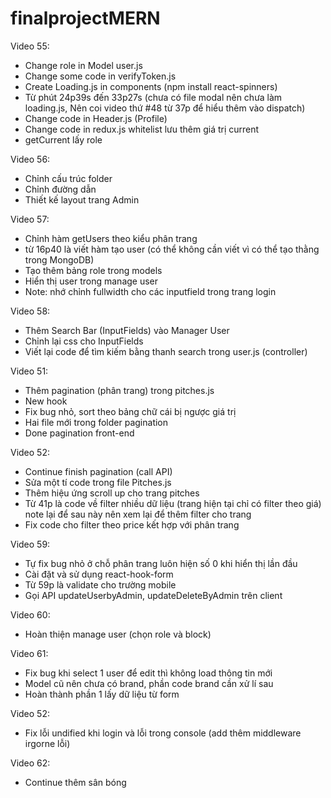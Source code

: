 # finalprojectMERN
Video 55: 
- Change role in Model user.js
- Change some code in verifyToken.js
- Create Loading.js in components (npm install react-spinners)
- Từ phút 24p39s đến 33p27s (chưa có file modal nên chưa làm loading.js, Nên coi video thứ #48 từ 37p để hiểu thêm vào dispatch)
- Change code in Header.js (Profile)
- Change code in redux.js whitelist lưu thêm giá trị current
- getCurrent lấy role

Video 56: 
- Chỉnh cấu trúc folder
- Chỉnh đường dẫn
- Thiết kế layout trang Admin

Video 57: 
- Chỉnh hàm getUsers theo kiểu phân trang
- từ 16p40 là viết hàm tạo user (có thể không cần viết vì có thể tạo thằng trong MongoDB)
- Tạo thêm bảng role trong models
- Hiển thị user trong manage user
- Note: nhớ chỉnh fullwidth cho các inputfield trong trang login

Video 58:
- Thêm Search Bar (InputFields) vào Manager User
- Chỉnh lại css cho InputFields
- Viết lại code để tìm kiếm bằng thanh search trong user.js (controller)

Video 51: 
- Thêm pagination (phân trang) trong pitches.js
- New hook
- Fix bug nhỏ, sort theo bảng chữ cái bị ngược giá trị
- Hai file mới trong folder pagination
- Done pagination front-end

Video 52: 
- Continue finish pagination (call API)
- Sửa một tí code trong file Pitches.js 
- Thêm hiệu ứng scroll up cho trang pitches
- Từ 41p là code về filter nhiều dữ liệu (trang hiện tại chỉ có filter theo giá) note lại để sau này nên xem lại để thêm filter cho trang
- Fix code cho filter theo price kết hợp với phân trang

Video 59: 
- Tự fix bug nhỏ ở chỗ phân trang luôn hiện số 0 khi hiển thị lần đầu
- Cài đặt và sử dụng react-hook-form
- Từ 59p là validate cho trường mobile
- Gọi API updateUserbyAdmin, updateDeleteByAdmin trên client

Video 60: 
- Hoàn thiện manage user (chọn role và block)

Video 61: 
- Fix bug khi select 1 user để edit thì không load thông tin mới
- Model cũ nên chưa có brand, phần code brand cần xử lí sau 
- Hoàn thành phần 1 lấy dữ liệu từ form

Video 52: 
- Fix lỗi undified khi login và lỗi trong console (add thêm middleware irgorne lỗi)

Video 62: 
- Continue thêm sân bóng